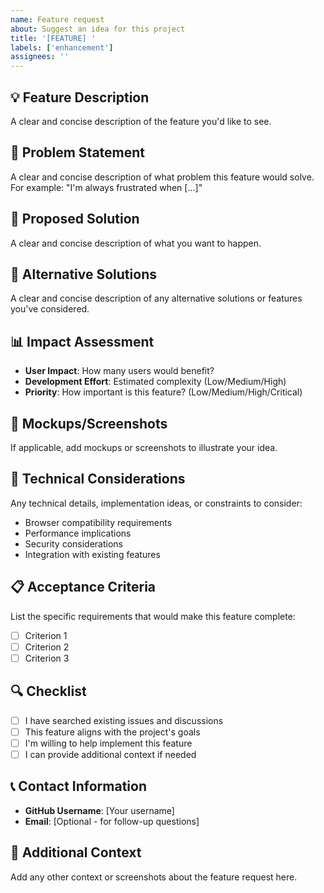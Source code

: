 ```yaml
---
name: Feature request
about: Suggest an idea for this project
title: '[FEATURE] '
labels: ['enhancement']
assignees: ''
---
```


## 💡 Feature Description

A clear and concise description of the feature you'd like to see.

## 🎯 Problem Statement

A clear and concise description of what problem this feature would solve. For example: "I'm always frustrated when [...]"

## 💭 Proposed Solution

A clear and concise description of what you want to happen.

## 🔄 Alternative Solutions

A clear and concise description of any alternative solutions or features you've considered.

## 📊 Impact Assessment

- **User Impact**: How many users would benefit?
- **Development Effort**: Estimated complexity (Low/Medium/High)
- **Priority**: How important is this feature? (Low/Medium/High/Critical)

## 🎨 Mockups/Screenshots

If applicable, add mockups or screenshots to illustrate your idea.

## 🔧 Technical Considerations

Any technical details, implementation ideas, or constraints to consider:

- Browser compatibility requirements
- Performance implications
- Security considerations
- Integration with existing features

## 📋 Acceptance Criteria

List the specific requirements that would make this feature complete:

- [ ] Criterion 1
- [ ] Criterion 2
- [ ] Criterion 3

## 🔍 Checklist

- [ ] I have searched existing issues and discussions
- [ ] This feature aligns with the project's goals
- [ ] I'm willing to help implement this feature
- [ ] I can provide additional context if needed

## 📞 Contact Information

- **GitHub Username**: [Your username]
- **Email**: [Optional - for follow-up questions]

## 🙏 Additional Context

Add any other context or screenshots about the feature request here. 